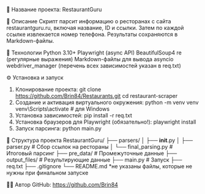 📌 Название проекта:
RestaurantGuru


📄 Описание
Скрипт парсит информацию о ресторанах с сайта restaurantguru.ru,
включая название, ID и ссылки. Затем по каждой ссылке извлекается номер телефона.
Результаты сохраняются в Markdown-файлы.


🚀 Технологии
Python 3.10+
Playwright (async API)
BeautifulSoup4
re (регулярные выражения)
Markdown-файлы для вывода
asyncio
webdriver_manager
(перечень всех зависимостей указан в req.txt)


⚙️ Установка и запуск
1. Клонирование проекта:
git clone https://github.com/Brin84/Restaurants.git
cd restaurant-scraper
2. Создание и активация виртуального окружения:
python -m venv venv
venv\Scripts\activate   # для Windows
3. Установка зависимостей:
pip install -r req.txt
4. Установка браузеров для Playwright (обязательно!):
playwright install
5. Запуск парсинга:
python main.py


📁 Структура проекта
RestaurantGuru/
├── parsers/
│   ├── __init__.py
│   ├── parser.py              # Сбор ссылок на рестораны
│   └── final_parsing.py       # Итоговый парсинг 
├── pre_data/                  # Промежуточные данные
├── output_files/              # Результирующие данные
├── main.py                    # Запуск
├── req.txt
├── .gitignore
└── README.md
*не указаны файлы, которые не нужны при финальном запуске

👨‍💻 Автор
GitHub: https://github.com/Brin84


